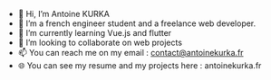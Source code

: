 - 👋 Hi, I’m Antoine KURKA
- 👀 I’m a french engineer student and a freelance web developer.
- 🌱 I’m currently learning Vue.js and flutter
- 💞️ I’m looking to collaborate on web projects
- 📫 You can reach me on my email : contact@antoinekurka.fr
- 🌐 You can see my resume and my projects here : antoinekurka.fr
